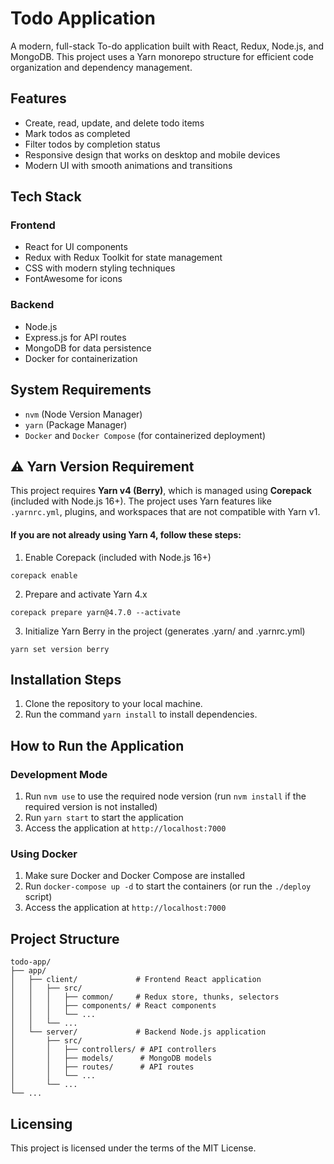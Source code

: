 # Todo Application

A modern, full-stack To-do application built with React, Redux, Node.js, and MongoDB. This project uses a Yarn monorepo structure for efficient code organization and dependency management.

## Features

- Create, read, update, and delete todo items
- Mark todos as completed
- Filter todos by completion status
- Responsive design that works on desktop and mobile devices
- Modern UI with smooth animations and transitions

## Tech Stack

### Frontend
- React for UI components
- Redux with Redux Toolkit for state management
- CSS with modern styling techniques
- FontAwesome for icons

### Backend
- Node.js
- Express.js for API routes
- MongoDB for data persistence
- Docker for containerization

## System Requirements

- `nvm` (Node Version Manager)
- `yarn` (Package Manager)
- `Docker` and `Docker Compose` (for containerized deployment)

## ⚠️ Yarn Version Requirement

This project requires **Yarn v4 (Berry)**, which is managed using **Corepack** (included with Node.js 16+). The project uses Yarn features like `.yarnrc.yml`, plugins, and workspaces that are not compatible with Yarn v1.

#### If you are not already using Yarn 4, follow these steps:

1. Enable Corepack (included with Node.js 16+)
```
corepack enable
```
2. Prepare and activate Yarn 4.x
```
corepack prepare yarn@4.7.0 --activate
```
3. Initialize Yarn Berry in the project (generates .yarn/ and .yarnrc.yml)
```
yarn set version berry
```

## Installation Steps

1. Clone the repository to your local machine.
2. Run the command `yarn install` to install dependencies.

## How to Run the Application

### Development Mode

1. Run `nvm use` to use the required node version (run `nvm install` if the required version is not installed)
2. Run `yarn start` to start the application
3. Access the application at `http://localhost:7000`

### Using Docker

1. Make sure Docker and Docker Compose are installed
2. Run `docker-compose up -d` to start the containers (or run the `./deploy` script)
3. Access the application at `http://localhost:7000`

## Project Structure
```
todo-app/
├── app/
│   ├── client/             # Frontend React application
│   │   ├── src/
│   │   │   ├── common/     # Redux store, thunks, selectors
│   │   │   ├── components/ # React components
│   │   │   └── ...
│   │   └── ...
│   └── server/             # Backend Node.js application
│       ├── src/
│       │   ├── controllers/ # API controllers
│       │   ├── models/      # MongoDB models
│       │   ├── routes/      # API routes
│       │   └── ...
│       └── ...
└── ...
```

## Licensing

This project is licensed under the terms of the MIT License.
